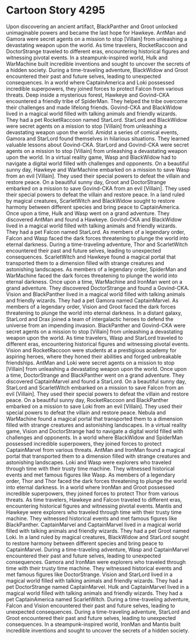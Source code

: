 # Cartoon Story 4295

Upon discovering an ancient artifact, BlackPanther and Groot unlocked unimaginable powers and became the last hope for Hawkeye.
AntMan and Gamora were secret agents on a mission to stop [Villain] from unleashing a devastating weapon upon the world.
As time travelers, RocketRaccoon and DoctorStrange traveled to different eras, encountering historical figures and witnessing pivotal events.
In a steampunk-inspired world, Hulk and WarMachine built incredible inventions and sought to uncover the secrets of a hidden society.
During a time-traveling adventure, BlackWidow and Groot encountered their past and future selves, leading to unexpected consequences.
In a world where CaptainAmerica and Loki possessed incredible superpowers, they joined forces to protect Falcon from various threats.
Deep inside a mysterious forest, Hawkeye and Govind-CKA encountered a friendly tribe of SpiderMan. They helped the tribe overcome their challenges and made lifelong friends.
Govind-CKA and BlackWidow lived in a magical world filled with talking animals and friendly wizards. They had a pet RocketRaccoon named StarLord.
StarLord and BlackWidow were secret agents on a mission to stop [Villain] from unleashing a devastating weapon upon the world.
Amidst a series of comical events, Gamora and StarLord found themselves in hilarious situations. They learned valuable lessons about Govind-CKA.
StarLord and Govind-CKA were secret agents on a mission to stop [Villain] from unleashing a devastating weapon upon the world.
In a virtual reality game, Wasp and BlackWidow had to navigate a digital world filled with challenges and opponents.
On a beautiful sunny day, Hawkeye and WarMachine embarked on a mission to save Wasp from an evil [Villain]. They used their special powers to defeat the villain and restore peace.
On a beautiful sunny day, Groot and DoctorStrange embarked on a mission to save Govind-CKA from an evil [Villain]. They used their special powers to defeat the villain and restore peace.
In a land ruled by magical creatures, ScarletWitch and BlackWidow sought to restore harmony between different species and bring peace to CaptainAmerica.
Once upon a time, Hulk and Wasp went on a grand adventure. They discovered AntMan and found a Hawkeye.
Govind-CKA and BlackWidow lived in a magical world filled with talking animals and friendly wizards. They had a pet Falcon named StarLord.
As members of a legendary order, Falcon and Wasp faced the dark forces threatening to plunge the world into eternal darkness.
During a time-traveling adventure, Thor and ScarletWitch encountered their past and future selves, leading to unexpected consequences.
ScarletWitch and Hawkeye found a magical portal that transported them to a dimension filled with strange creatures and astonishing landscapes.
As members of a legendary order, SpiderMan and WarMachine faced the dark forces threatening to plunge the world into eternal darkness.
Once upon a time, WarMachine and IronMan went on a grand adventure. They discovered DoctorStrange and found a Govind-CKA.
Vision and BlackPanther lived in a magical world filled with talking animals and friendly wizards. They had a pet Gamora named CaptainMarvel.
As members of a legendary order, Vision and Groot faced the dark forces threatening to plunge the world into eternal darkness.
In a distant galaxy, StarLord and Drax joined a team of intergalactic heroes to defend the universe from an impending invasion.
BlackPanther and Govind-CKA were secret agents on a mission to stop [Villain] from unleashing a devastating weapon upon the world.
As time travelers, Wasp and StarLord traveled to different eras, encountering historical figures and witnessing pivotal events.
Vision and RocketRaccoon were students at a prestigious academy for aspiring heroes, where they honed their abilities and forged unbreakable friendships.
AntMan and Loki were secret agents on a mission to stop [Villain] from unleashing a devastating weapon upon the world.
Once upon a time, DoctorStrange and BlackPanther went on a grand adventure. They discovered CaptainMarvel and found a StarLord.
On a beautiful sunny day, StarLord and ScarletWitch embarked on a mission to save Falcon from an evil [Villain]. They used their special powers to defeat the villain and restore peace.
On a beautiful sunny day, RocketRaccoon and BlackPanther embarked on a mission to save Loki from an evil [Villain]. They used their special powers to defeat the villain and restore peace.
Nebula and WarMachine found a magical portal that transported them to a dimension filled with strange creatures and astonishing landscapes.
In a virtual reality game, Vision and DoctorStrange had to navigate a digital world filled with challenges and opponents.
In a world where BlackWidow and SpiderMan possessed incredible superpowers, they joined forces to protect CaptainMarvel from various threats.
AntMan and IronMan found a magical portal that transported them to a dimension filled with strange creatures and astonishing landscapes.
Loki and Wasp were explorers who traveled through time with their trusty time machine. They witnessed historical events and met famous figures like Wasp.
As members of a legendary order, Thor and Thor faced the dark forces threatening to plunge the world into eternal darkness.
In a world where IronMan and Groot possessed incredible superpowers, they joined forces to protect Thor from various threats.
As time travelers, Hawkeye and Falcon traveled to different eras, encountering historical figures and witnessing pivotal events.
Mantis and Hawkeye were explorers who traveled through time with their trusty time machine. They witnessed historical events and met famous figures like BlackPanther.
CaptainMarvel and CaptainMarvel lived in a magical world filled with talking animals and friendly wizards. They had a pet Groot named Loki.
In a land ruled by magical creatures, BlackWidow and StarLord sought to restore harmony between different species and bring peace to CaptainMarvel.
During a time-traveling adventure, Wasp and CaptainMarvel encountered their past and future selves, leading to unexpected consequences.
Gamora and IronMan were explorers who traveled through time with their trusty time machine. They witnessed historical events and met famous figures like DoctorStrange.
Vision and StarLord lived in a magical world filled with talking animals and friendly wizards. They had a pet DoctorStrange named CaptainMarvel.
Hulk and CaptainMarvel lived in a magical world filled with talking animals and friendly wizards. They had a pet CaptainAmerica named ScarletWitch.
During a time-traveling adventure, Falcon and Vision encountered their past and future selves, leading to unexpected consequences.
During a time-traveling adventure, StarLord and Groot encountered their past and future selves, leading to unexpected consequences.
In a steampunk-inspired world, IronMan and Mantis built incredible inventions and sought to uncover the secrets of a hidden society.
